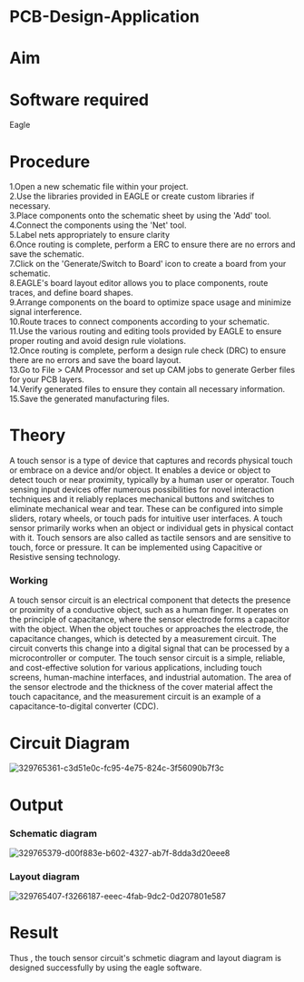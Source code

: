 # PCB-Design-Application
# Aim


# Software required
Eagle

# Procedure
1.Open a new schematic file within your project.</br>
2.Use the libraries provided in EAGLE or create custom libraries if necessary.</br>
3.Place components onto the schematic sheet by using the 'Add' tool.</br>
4.Connect the components using the 'Net' tool.</br>
5.Label nets appropriately to ensure clarity</br>
6.Once routing is complete, perform a ERC to ensure there are no errors and save the schematic.</br>
7.Click on the 'Generate/Switch to Board' icon to create a board from your schematic.</br>
8.EAGLE's board layout editor allows you to place components, route traces, and define board shapes.</br>
9.Arrange components on the board to optimize space usage and minimize signal interference.</br>
10.Route traces to connect components according to your schematic.</br>
11.Use the various routing and editing tools provided by EAGLE to ensure proper routing and avoid design rule violations.</br>
12.Once routing is complete, perform a design rule check (DRC) to ensure there are no errors and save the board layout.</br>
13.Go to File > CAM Processor and set up CAM jobs to generate Gerber files for your PCB layers.</br>
14.Verify generated files to ensure they contain all necessary information.</br>
15.Save the generated manufacturing files.</br>

# Theory

A touch sensor is a type of device that captures and records physical touch or embrace on a device and/or object. It enables a device or object to detect touch or near proximity, typically by a human user or operator. Touch sensing input devices offer numerous possibilities for novel interaction techniques and it reliably replaces mechanical buttons and switches to eliminate mechanical wear and tear. These can be configured into simple sliders, rotary wheels, or touch pads for intuitive user interfaces. A touch sensor primarily works when an object or individual gets in physical contact with it. Touch sensors are also called as tactile sensors and are sensitive to touch, force or pressure. It can be implemented using Capacitive or Resistive sensing technology.









### Working

A touch sensor circuit is an electrical component that detects the presence or proximity of a conductive object, such as a human finger. It operates on the principle of capacitance, where the sensor electrode forms a capacitor with the object. When the object touches or approaches the electrode, the capacitance changes, which is detected by a measurement circuit. The circuit converts this change into a digital signal that can be processed by a microcontroller or computer. The touch sensor circuit is a simple, reliable, and cost-effective solution for various applications, including touch screens, human-machine interfaces, and industrial automation. The area of the sensor electrode and the thickness of the cover material affect the touch capacitance, and the measurement circuit is an example of a capacitance-to-digital converter (CDC).





# Circuit Diagram

![329765361-c3d51e0c-fc95-4e75-824c-3f56090b7f3c](https://github.com/Senthamil1412/PCB-Design-Application/assets/119120228/2f686e0b-887d-4194-8b94-2863efa215e1)



# Output

### Schematic diagram

![329765379-d00f883e-b602-4327-ab7f-8dda3d20eee8](https://github.com/Senthamil1412/PCB-Design-Application/assets/119120228/35ecc029-6d70-4d47-83dc-9500387bd118)



### Layout diagram

![329765407-f3266187-eeec-4fab-9dc2-0d207801e587](https://github.com/Senthamil1412/PCB-Design-Application/assets/119120228/cd5ba85a-e7b6-4b54-b962-43d91ab8b5ba)


# Result

Thus , the touch sensor circuit's schmetic diagram and layout diagram is designed successfully by using the eagle software.
